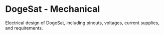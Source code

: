# DogeSat - Mechanical
Electrical design of DogeSat, including pinouts, voltages, current supplies, and requirements.
